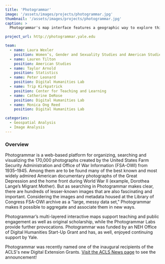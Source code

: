 ```yaml
---
title: 'Photogrammar'
image: '/assets/images/projects/photogrammar.jpg'
thumbnail: '/assets/images/projects/photogrammar.jpg'
caption: >
  Photogrammar's map interface features a geographic way to explore this archives of photographs from 1935—1945.

project_url: http://photogrammar.yale.edu

team:
  - name: Laura Wexler
    position: Women’s, Gender and Sexuality Studies and American Studies
  - name: Lauren Tilton
    position: American Studies
  - name: Taylor Arnold
    position: Statistics
  - name: Peter Leonard
    position: Digital Humanities Lab
  - name: Trip Kirkpatrick
    position: Center for Teaching and Learning
  - name: Catherine DeRose
    position: Digital Humanities Lab
  - name: Monica Ong Reed
    position: Digital Humanities Lab

categories:
  - Geospatial Analysis
  - Image Analysis
---
```


### Overview

Photogrammar is a web-based platform for organizing, searching and visualizing the 170,000 photographs created by the United States Farm Security Administration and Office of War Information (FSA-OWI) from 1935–1945. Among them are to be found many of the best known and most widely admired American documentary photographs of the Great Depression and the home front during World War II (example, Dorothea Lange’s Migrant Mother). But as searching in Photogrammar makes clear, there are hundreds of lesser-known images that are also fascinating and important. Considering the images and metadata housed at the Library of Congress FSA-OWI archive as a "large, messy data set," Photogrammar makes it possible to aggregate and associate them in new ways.

Photogrammar’s multi-layered interactive maps support teaching and public engagement as well as original scholarship, while the Photogrammar Labs provide further provocations. Photogrammar was funded by an NEH Office of Digital Humanities Start-Up Grant and has, as well, enjoyed continuing support by Yale.

Photogrammar was recently named one of the inaugural recipients of the ACLS's new Digital Extension Grants. [Visit the ACLS News page](http://www.acls.org/news/5-4-2016/') to see the announcement!